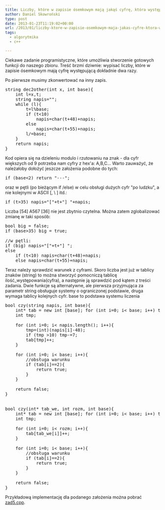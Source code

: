 ```yaml
---
title: Liczby, które w zapisie ósemkowym mają jakąś cyfrę, która występuje dwa razy – zadanie sprawdzianowe
author: Daniel Skowroński
type: post
date: 2013-01-23T11:19:02+00:00
url: /2013/01/liczby-ktore-w-zapisie-osemkowym-maja-jakas-cyfre-ktora-wystepuje-dwa-razy-zadanie-sprawdzianowe/
tags:
  - algorytmika
  - c++

---
```

Ciekawe zadanie programistyczne, które umożliwia stworzenie gotowych funkcji do naszego zbioru. Treść brzmi dziwnie: wypisać liczby, które w zapisie ósemkowym mają cyfrę występującą dokładnie dwa razy. <!--break-->

Po pierwsze musimy zkonwertować na inny zapis.

<pre class="EnlighterJSRAW cpp">string dec2other(int x, int base){
	int l=x,t;
	string napis="";
	while (l){
		t=l%base;
		if (t&lt;10) 
			napis=char(t+48)+napis;
		else 
			napis=char(t+55)+napis;
		l/=base;
	}
	return napis;
}
</pre>

Kod opiera się na dzieleniu modulo i rzutowaniu na znak - dla cyfr większych od 9 potrzeba nam cyfry z hex'a: A,B,C... Warto zauważyć, że należałoby dołożyć jeszcze założenia podobne do tych:

<pre class="EnlighterJSRAW cpp">if (base&lt;2) return "---";
</pre>

oraz w pętli (po bieżącym if /else) w celu obsługi dużych cyfr "po ludzku", a nie kolejnymi w ASCII [, \ ] itd.:

<pre class="EnlighterJSRAW cpp">if (t>35) napis="["+t+"] "+napis;
</pre>

Liczba [54] A567 [36] nie jest zbytnio czytelna. Można zatem zglobalizować zmianę w taki sposób:

<pre class="EnlighterJSRAW cpp">bool big = false;
if (base>35) big = true;

//w pętli:
if (big) napis="["+t+"] ";
else 
    if (t&lt;10) napis=char(t+48)+napis;
    else napis=char(t+55)+napis;
</pre>



Teraz należy sprawdzić warunek z cyframi. Skoro liczba jest już w tablicy znaków (string) to można stworzyć pomocniczą tablicę ilość_występowania(cyfra), a następnie ją sprawdzić pod kątem z treści zadania. Dwie funkcje są alternatywne, ale pierwsza przyjmująca za parametr string obsługuje systemy o ograniczonej podstawie, druga wymaga tablicy kolejnych cyfr. base to podstawa systemu liczenia

<pre class="EnlighterJSRAW cpp">bool czy(string napis, int base){
	int* tab = new int [base]; for (int i=0; i&lt; base; i++) tab[i]=0;
	int tmp;
	
	for (int i=0; i&lt; napis.length(); i++){
		tmp=(int)(napis[i]-48);
		if (tmp >10) tmp-=7;
		tab[tmp]++;
	}
	
	for (int i=0; i&lt; base; i++){
		//obsługa warunku
		if (tab[i]==2){
			return true;
		}
	}
	
	return false;
}


bool czy(int* tab_we, int rozm, int base){
	int* tab = new int [base]; for (int i=0; i&lt; base; i++) tab[i]=0;
	int tmp;
	
	for (int i=0; i&lt; rozm; i++){
		tab[tab_we[i]]++;
	}
	
	for (int i=0; i&lt; base; i++){
		//obsługa warunku
		if (tab[i]==2){
			return true;
		}
	}
	
	return false;	
}
</pre>

Przykładową implementację dla podanego założenia można pobrać [zad5.cpp][1].

 [1]: /wp-content/uploads/2013/01/zad5.cpp_.txt